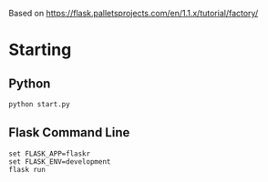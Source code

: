 Based on https://flask.palletsprojects.com/en/1.1.x/tutorial/factory/

# Starting

## Python

``` python
python start.py
```

## Flask Command Line

```
set FLASK_APP=flaskr
set FLASK_ENV=development
flask run
```